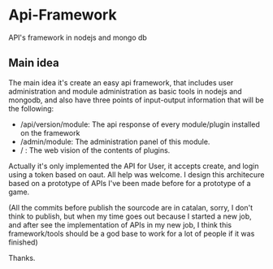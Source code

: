 Api-Framework
=============

API's framework in nodejs and mongo db


## Main idea
The main idea it's create an easy api framework, that includes user administration and module administration as basic tools in nodejs and mongodb, and also have three points of input-output information that will be the following:

* /api/version/module: The api response of every module/plugin installed on the framework
* /admin/module: The administration panel of this module. 
* / : The web vision of the contents of plugins. 
 
Actually it's only implemented the API for User, it accepts create, and login using a token based on oaut. All help was welcome. I design this architecure based on a prototype of APIs I've been made before for a prototype of a game. 

(All the commits before publish the sourcode are in catalan, sorry, I don't think to publish, but when my time goes out because I started a new job, and after see the implementation of APIs in my new job, I think this framework/tools should be a god base to work for a lot of people if it was finished)

Thanks. 
